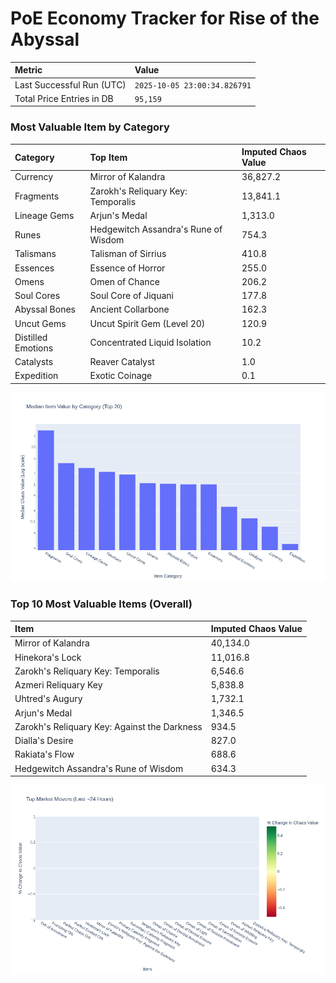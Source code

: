 # PoE Economy Tracker for Rise of the Abyssal

<!-- START_MAINTENANCE -->
| Metric | Value |
|:---|:---|
| Last Successful Run (UTC) | `2025-10-05 23:00:34.826791` |
| Total Price Entries in DB | `95,159` |

<!-- END_MAINTENANCE -->

<!-- START_DATAFRAME_DEBUG -->
<!-- END_DATAFRAME_DEBUG -->

<!-- START_CATEGORY_ANALYSIS -->
### Most Valuable Item by Category
| Category | Top Item | Imputed Chaos Value |
| :--- | :--- | :--- |
| Currency | Mirror of Kalandra | 36,827.2 |
| Fragments | Zarokh's Reliquary Key: Temporalis | 13,841.1 |
| Lineage Gems | Arjun's Medal | 1,313.0 |
| Runes | Hedgewitch Assandra's Rune of Wisdom | 754.3 |
| Talismans | Talisman of Sirrius | 410.8 |
| Essences | Essence of Horror | 255.0 |
| Omens | Omen of Chance | 206.2 |
| Soul Cores | Soul Core of Jiquani | 177.8 |
| Abyssal Bones | Ancient Collarbone | 162.3 |
| Uncut Gems | Uncut Spirit Gem (Level 20) | 120.9 |
| Distilled Emotions | Concentrated Liquid Isolation | 10.2 |
| Catalysts | Reaver Catalyst | 1.0 |
| Expedition | Exotic Coinage | 0.1 |


![Category Analysis Chart](charts/category_analysis.png)
<!-- END_ANALYSIS -->

<!-- START_ANALYSIS -->
### Top 10 Most Valuable Items (Overall)
| Item | Imputed Chaos Value |
| :--- | :--- |
| Mirror of Kalandra | 40,134.0 |
| Hinekora's Lock | 11,016.8 |
| Zarokh's Reliquary Key: Temporalis | 6,546.6 |
| Azmeri Reliquary Key | 5,838.8 |
| Uhtred's Augury | 1,732.1 |
| Arjun's Medal | 1,346.5 |
| Zarokh's Reliquary Key: Against the Darkness | 934.5 |
| Dialla's Desire | 827.0 |
| Rakiata's Flow | 688.6 |
| Hedgewitch Assandra's Rune of Wisdom | 634.3 |


![Market Movers Chart](charts/market_movers.png)
<!-- END_ANALYSIS -->
